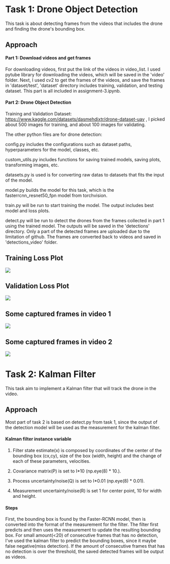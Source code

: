 # Task 1: Drone Object Detection

This task is about detecting frames from the videos that includes the drone and finding the drone's bounding box.

## Approach

#### Part 1: Download videos and get frames

For downloading videos, first put the link of the videos in video_list. I used pytube library for downloading the videos, which will be saved in the 'video' folder. Next, I used cv2 to get the frames of the videos, and save the frames in 'dataset/test', 'dataset' directory includes training, validation, and testing dataset.
This part is all included in assignment-3.ipynb.

#### Part 2: Drone Object Detection

Training and Validation Dataset: https://www.kaggle.com/datasets/dasmehdixtr/drone-dataset-uav , I picked about 500 images for training, and about 100 images for validating.

The other python files are for drone detection: 

config.py includes the configurations such as dataset paths, hyperparameters for the model, classes, etc. 

custom_utils.py includes functions for saving trained models, saving plots, transforming images, etc. 

datasets.py is used is for converting raw datas to datasets that fits the input of the model. 

model.py builds the model for this task, which is the fasterrcnn_resnet50_fpn model from torchvision. 

train.py will be run to start training the model. The output includes best model and loss plots. 

detect.py will be run to detect the drones from the frames collected in part 1 using the trained model. The outputs will be saved in the 'detections' directory. Only a part of the detected frames are uploaded due to the limitation of github. The frames are converted back to videos and saved in 'detections_video' folder.

## Training Loss Plot
![](https://github.com/Jasonchen0317/CSGY-6613-Assignment/blob/main/assignment-3/readme_img/train_loss.png)

## Validation Loss Plot
![](https://github.com/Jasonchen0317/CSGY-6613-Assignment/blob/main/assignment-3/readme_img/valid_loss.png)

## Some captured frames in video 1
![](https://github.com/Jasonchen0317/CSGY-6613-Assignment/blob/main/assignment-3/readme_img/Video_0.gif)

## Some captured frames in video 2
![](https://github.com/Jasonchen0317/CSGY-6613-Assignment/blob/main/assignment-3/readme_img/Video_1.gif)


# Task 2: Kalman Filter 

This task aim to implement a Kalman filter that will track the drone in the video.

## Approach

Most part of task 2 is based on detect.py from task 1, since the output of the detection model will be used as the measurement for the kalman filter. 

#### Kalman filter instance variable

1. Filter state estimate(x) is composed by coordinates of the center of the bounding box (cx,cy), size of the box (width, height) and the change of each of these parameters, velocities.

2. Covariance matrix(P) is set to I*10 (np.eye(8) * 10.).

3. Process uncertainty/noise(Q) is set to I*0.01 (np.eye(8) * 0.01).

4. Measurement uncertainty/noise(R) is set 1 for center point, 10 for width and height.

#### Steps

First, the bounding box is found by the Faster-RCNN model, then is converted into the format of the measurement for the filter. The filter first predicts and then uses the measurement to update the resulting bounding box. 
For small amount(<20) of consecutive frames that has no detection, I've used the kalman filter to predict the bounding boxes, since it maybe false negative(miss detection). If the amount of consecutive frames that has no detection is over the threshold, the saved detected frames will be output as videos. 
